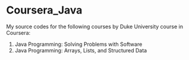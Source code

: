 # Coursera_Java
My source codes for the following courses by Duke University course in Coursera:

1) Java Programming: Solving Problems with Software
2) Java Programming: Arrays, Lists, and Structured Data
